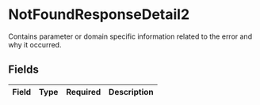 # NotFoundResponseDetail2

Contains parameter or domain specific information related to the error and why it occurred.


## Fields

| Field       | Type        | Required    | Description |
| ----------- | ----------- | ----------- | ----------- |